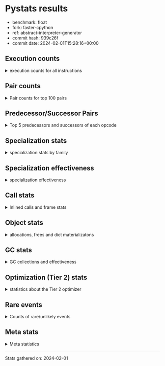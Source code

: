 
# Pystats results

- benchmark: float
- fork: faster-cpython
- ref: abstract-interpreter-generator
- commit hash: 939c26f
- commit date: 2024-02-01T15:28:16+00:00

## Execution counts

<details>
<summary> execution counts for all instructions </summary>

|Name | Count | Self | Cumulative | Miss ratio | 
|---|---:|---:|---:|---:|
| LOAD_FAST | 40,098,500 | 18.5% | 18.5% |  |
| STORE_ATTR_SLOT | 24,027,020 | 11.1% | 29.6% |  |
| BINARY_OP | 16,006,040 | 7.4% | 37.0% |  |
| LOAD_FAST_LOAD_FAST | 16,001,200 | 7.4% | 44.4% |  |
| LOAD_GLOBAL_MODULE | 16,000,900 | 7.4% | 51.8% |  |
| LOAD_CONST | 16,000,400 | 7.4% | 59.2% |  |
| CALL_BUILTIN_O | 16,000,340 | 7.4% | 66.6% |  |
| STORE_FAST | 8,015,980 | 3.7% | 70.3% |  |
| ENTER_EXECUTOR | 8,012,140 | 3.7% | 74.1% |  |
| CALL | 8,002,820 | 3.7% | 77.8% |  |
| COPY | 8,001,200 | 3.7% | 81.5% |  |
| BINARY_OP_MULTIPLY_FLOAT | 8,001,120 | 3.7% | 85.2% |  |
| RESUME_CHECK | 8,000,920 | 3.7% | 88.9% | 0.1% |
| RETURN_CONST | 8,000,400 | 3.7% | 92.5% |  |
| INTERPRETER_EXIT | 8,000,080 | 3.7% | 96.2% |  |
| STORE_SUBSCR_LIST_INT | 7,999,980 | 3.7% | 99.9% |  |
| LOAD_ATTR_SLOT | 55,520 | 0.0% | 100.0% |  |
| POP_JUMP_IF_FALSE | 13,800 | 0.0% | 100.0% |  |
| COMPARE_OP_FLOAT | 13,660 | 0.0% | 100.0% |  |
| RETURN_VALUE | 12,940 | 0.0% | 100.0% |  |
| JUMP_FORWARD | 6,920 | 0.0% | 100.0% |  |
| SWAP | 1,200 | 0.0% | 100.0% |  |
| JUMP_BACKWARD | 1,020 | 0.0% | 100.0% |  |
| FOR_ITER_LIST | 920 | 0.0% | 100.0% |  |
| LOAD_ATTR | 840 | 0.0% | 100.0% |  |
| CALL_PY_EXACT_ARGS | 820 | 0.0% | 100.0% |  |
| BINARY_OP_ADD_FLOAT | 760 | 0.0% | 100.0% |  |
| LOAD_ATTR_METHOD_NO_DICT | 760 | 0.0% | 100.0% |  |
| POP_TOP | 560 | 0.0% | 100.0% |  |
| FOR_ITER_RANGE | 460 | 0.0% | 100.0% |  |
| PUSH_NULL | 400 | 0.0% | 100.0% |  |
| STORE_ATTR | 400 | 0.0% | 100.0% |  |
| LOAD_GLOBAL | 320 | 0.0% | 100.0% |  |
| GET_ITER | 240 | 0.0% | 100.0% |  |
| COMPARE_OP | 160 | 0.0% | 100.0% |  |
| LOAD_DEREF | 160 | 0.0% | 100.0% |  |
| RESUME | 120 | 0.0% | 100.0% | 9,483.3% |
| FOR_ITER | 120 | 0.0% | 100.0% |  |
| LOAD_ATTR_MODULE | 120 | 0.0% | 100.0% |  |
| BINARY_SLICE | 80 | 0.0% | 100.0% |  |
| NOP | 80 | 0.0% | 100.0% |  |
| BUILD_LIST | 80 | 0.0% | 100.0% |  |
| CALL_FUNCTION_EX | 80 | 0.0% | 100.0% |  |
| COPY_FREE_VARS | 80 | 0.0% | 100.0% |  |
| BINARY_OP_SUBTRACT_FLOAT | 60 | 0.0% | 100.0% |  |
| BINARY_SUBSCR_LIST_INT | 60 | 0.0% | 100.0% |  |
| CALL_BUILTIN_CLASS | 60 | 0.0% | 100.0% |  |
| COMPARE_OP_INT | 60 | 0.0% | 100.0% |  |
| LOAD_GLOBAL_BUILTIN | 60 | 0.0% | 100.0% |  |
| BINARY_SUBSCR | 40 | 0.0% | 100.0% |  |
| STORE_SUBSCR | 40 | 0.0% | 100.0% |  |


</details>

## Pair counts

<details>
<summary> Pair counts for top 100 pairs </summary>

|Pair | Count | Self | Cumulative | 
|---|---:|---:|---:|
| LOAD_FAST STORE_ATTR_SLOT | 24,025,740 | 11.1% | 11.1% |
| LOAD_GLOBAL_MODULE LOAD_FAST | 16,000,400 | 7.4% | 18.5% |
| BINARY_OP LOAD_FAST | 16,000,000 | 7.4% | 25.9% |
| LOAD_CONST BINARY_OP | 16,000,000 | 7.4% | 33.3% |
| LOAD_FAST CALL_BUILTIN_O | 15,999,920 | 7.4% | 40.7% |
| LOAD_FAST_LOAD_FAST BINARY_OP_MULTIPLY_FLOAT | 8,001,040 | 3.7% | 44.4% |
| STORE_FAST LOAD_GLOBAL_MODULE | 8,000,680 | 3.7% | 48.1% |
| STORE_ATTR_SLOT RETURN_CONST | 8,000,360 | 3.7% | 51.8% |
| CACHE RESUME_CHECK | 8,000,040 | 3.7% | 55.5% |
| CALL LOAD_FAST_LOAD_FAST | 8,000,000 | 3.7% | 59.2% |
| COPY LOAD_FAST | 8,000,000 | 3.7% | 62.9% |
| RETURN_CONST INTERPRETER_EXIT | 8,000,000 | 3.7% | 66.6% |
| RESUME_CHECK LOAD_GLOBAL_MODULE | 8,000,000 | 3.7% | 70.3% |
| BINARY_OP_MULTIPLY_FLOAT LOAD_CONST | 7,999,980 | 3.7% | 74.0% |
| CALL_BUILTIN_O COPY | 7,999,980 | 3.7% | 77.7% |
| CALL_BUILTIN_O LOAD_CONST | 7,999,980 | 3.7% | 81.4% |
| STORE_ATTR_SLOT LOAD_FAST_LOAD_FAST | 7,999,980 | 3.7% | 85.1% |
| STORE_ATTR_SLOT STORE_FAST | 7,999,980 | 3.7% | 88.8% |
| LOAD_FAST_LOAD_FAST STORE_SUBSCR_LIST_INT | 7,999,960 | 3.7% | 92.5% |
| STORE_SUBSCR_LIST_INT ENTER_EXECUTOR | 7,999,660 | 3.7% | 96.2% |
| ENTER_EXECUTOR CALL | 7,999,600 | 3.7% | 99.9% |
| LOAD_FAST LOAD_ATTR_SLOT | 54,100 | 0.0% | 99.9% |
| LOAD_ATTR_SLOT LOAD_FAST | 33,840 | 0.0% | 99.9% |
| STORE_ATTR_SLOT LOAD_FAST | 26,700 | 0.0% | 99.9% |
| POP_JUMP_IF_FALSE LOAD_FAST | 13,800 | 0.0% | 99.9% |
| COMPARE_OP_FLOAT POP_JUMP_IF_FALSE | 13,660 | 0.0% | 99.9% |
| LOAD_ATTR_SLOT COMPARE_OP_FLOAT | 13,600 | 0.0% | 100.0% |
| LOAD_FAST RETURN_VALUE | 12,860 | 0.0% | 100.0% |
| RETURN_VALUE STORE_FAST | 12,700 | 0.0% | 100.0% |
| STORE_FAST ENTER_EXECUTOR | 12,360 | 0.0% | 100.0% |
| ENTER_EXECUTOR LOAD_FAST | 12,300 | 0.0% | 100.0% |
| JUMP_FORWARD LOAD_FAST | 6,920 | 0.0% | 100.0% |
| LOAD_ATTR_SLOT JUMP_FORWARD | 6,880 | 0.0% | 100.0% |
| BINARY_OP BINARY_OP | 4,520 | 0.0% | 100.0% |
| STORE_FAST LOAD_FAST | 2,320 | 0.0% | 100.0% |
| CALL CALL | 2,220 | 0.0% | 100.0% |
| LOAD_FAST BINARY_OP | 1,320 | 0.0% | 100.0% |
| BINARY_OP SWAP | 1,200 | 0.0% | 100.0% |
| LOAD_FAST COPY | 1,200 | 0.0% | 100.0% |
| LOAD_ATTR_SLOT STORE_FAST | 1,140 | 0.0% | 100.0% |
| COPY LOAD_ATTR_SLOT | 1,080 | 0.0% | 100.0% |
| SWAP STORE_ATTR_SLOT | 1,080 | 0.0% | 100.0% |
| CALL_PY_EXACT_ARGS RESUME_CHECK | 820 | 0.0% | 100.0% |
| RESUME_CHECK LOAD_FAST | 820 | 0.0% | 100.0% |
| FOR_ITER_LIST STORE_FAST | 760 | 0.0% | 100.0% |
| LOAD_FAST LOAD_ATTR_METHOD_NO_DICT | 720 | 0.0% | 100.0% |
| BINARY_OP_MULTIPLY_FLOAT BINARY_OP_ADD_FLOAT | 720 | 0.0% | 100.0% |
| LOAD_FAST LOAD_ATTR | 640 | 0.0% | 100.0% |
| JUMP_BACKWARD FOR_ITER_LIST | 600 | 0.0% | 100.0% |
| LOAD_FAST CALL | 600 | 0.0% | 100.0% |
| LOAD_FAST CALL_PY_EXACT_ARGS | 400 | 0.0% | 100.0% |
| RETURN_CONST POP_TOP | 400 | 0.0% | 100.0% |
| BINARY_OP_ADD_FLOAT LOAD_FAST_LOAD_FAST | 380 | 0.0% | 100.0% |
| BINARY_OP_MULTIPLY_FLOAT LOAD_FAST_LOAD_FAST | 380 | 0.0% | 100.0% |
| CALL_BUILTIN_O STORE_FAST | 380 | 0.0% | 100.0% |
| FOR_ITER_RANGE STORE_FAST | 380 | 0.0% | 100.0% |
| LOAD_ATTR_METHOD_NO_DICT LOAD_FAST | 380 | 0.0% | 100.0% |
| LOAD_GLOBAL_MODULE LOAD_FAST_LOAD_FAST | 380 | 0.0% | 100.0% |
| BINARY_OP_ADD_FLOAT CALL_BUILTIN_O | 360 | 0.0% | 100.0% |
| LOAD_ATTR_METHOD_NO_DICT CALL_PY_EXACT_ARGS | 360 | 0.0% | 100.0% |
| POP_TOP JUMP_BACKWARD | 340 | 0.0% | 100.0% |
| LOAD_ATTR LOAD_ATTR_SLOT | 340 | 0.0% | 100.0% |
| STORE_FAST JUMP_BACKWARD | 340 | 0.0% | 100.0% |
| PUSH_NULL CALL | 320 | 0.0% | 100.0% |
| STORE_SUBSCR_LIST_INT JUMP_BACKWARD | 320 | 0.0% | 100.0% |
| JUMP_BACKWARD FOR_ITER_RANGE | 300 | 0.0% | 100.0% |
| LOAD_FAST STORE_ATTR | 280 | 0.0% | 100.0% |
| LOAD_FAST PUSH_NULL | 240 | 0.0% | 100.0% |
| LOAD_FAST LOAD_CONST | 240 | 0.0% | 100.0% |
| LOAD_ATTR LOAD_FAST | 200 | 0.0% | 100.0% |
| STORE_ATTR STORE_ATTR_SLOT | 200 | 0.0% | 100.0% |
| CALL POP_TOP | 160 | 0.0% | 100.0% |
| ENTER_EXECUTOR FOR_ITER_LIST | 160 | 0.0% | 100.0% |
| LOAD_FAST_LOAD_FAST BINARY_OP | 160 | 0.0% | 100.0% |
| STORE_FAST LOAD_GLOBAL | 160 | 0.0% | 100.0% |
| LOAD_GLOBAL LOAD_GLOBAL_MODULE | 140 | 0.0% | 100.0% |
| GET_ITER FOR_ITER_LIST | 120 | 0.0% | 100.0% |
| COPY LOAD_ATTR | 120 | 0.0% | 100.0% |
| STORE_ATTR LOAD_FAST | 120 | 0.0% | 100.0% |
| SWAP STORE_ATTR | 120 | 0.0% | 100.0% |
| BINARY_OP STORE_FAST | 100 | 0.0% | 100.0% |
| CALL STORE_FAST | 100 | 0.0% | 100.0% |
| LOAD_GLOBAL LOAD_FAST | 100 | 0.0% | 100.0% |
| BINARY_SLICE GET_ITER | 80 | 0.0% | 100.0% |
| NOP LOAD_DEREF | 80 | 0.0% | 100.0% |
| POP_TOP NOP | 80 | 0.0% | 100.0% |
| POP_TOP LOAD_FAST | 80 | 0.0% | 100.0% |
| PUSH_NULL LOAD_FAST | 80 | 0.0% | 100.0% |
| RETURN_VALUE INTERPRETER_EXIT | 80 | 0.0% | 100.0% |
| RETURN_VALUE RETURN_VALUE | 80 | 0.0% | 100.0% |
| BINARY_OP BINARY_OP_MULTIPLY_FLOAT | 80 | 0.0% | 100.0% |
| BUILD_LIST LOAD_FAST | 80 | 0.0% | 100.0% |
| CALL LOAD_FAST | 80 | 0.0% | 100.0% |
| CALL_FUNCTION_EX COPY_FREE_VARS | 80 | 0.0% | 100.0% |
| COMPARE_OP POP_JUMP_IF_FALSE | 80 | 0.0% | 100.0% |
| ENTER_EXECUTOR FOR_ITER_RANGE | 80 | 0.0% | 100.0% |
| LOAD_ATTR STORE_FAST | 80 | 0.0% | 100.0% |
| LOAD_CONST BINARY_SLICE | 80 | 0.0% | 100.0% |
| LOAD_CONST BUILD_LIST | 80 | 0.0% | 100.0% |
| LOAD_CONST LOAD_CONST | 80 | 0.0% | 100.0% |


</details>

## Predecessor/Successor Pairs

<details>
<summary> Top 5 predecessors and successors of each opcode </summary>

### BINARY_SLICE

<details>
<summary> Successors and predecessors for BINARY_SLICE </summary>

|Predecessors | Count | Percentage | 
|---|---:|---:|
| LOAD_CONST | 80 | 100.0% |

|Successors | Count | Percentage | 
|---|---:|---:|
| GET_ITER | 80 | 100.0% |


</details>

### CACHE

<details>
<summary> Successors and predecessors for CACHE </summary>

|Successors | Count | Percentage | 
|---|---:|---:|
| RESUME_CHECK | 8,000,040 | 100.0% |
| RESUME | 40 | 0.0% |


</details>

### BINARY_SUBSCR

<details>
<summary> Successors and predecessors for BINARY_SUBSCR </summary>

|Predecessors | Count | Percentage | 
|---|---:|---:|
| LOAD_CONST | 40 | 100.0% |

|Successors | Count | Percentage | 
|---|---:|---:|
| STORE_FAST | 20 | 50.0% |
| BINARY_SUBSCR_LIST_INT | 20 | 50.0% |


</details>

### GET_ITER

<details>
<summary> Successors and predecessors for GET_ITER </summary>

|Predecessors | Count | Percentage | 
|---|---:|---:|
| BINARY_SLICE | 80 | 33.3% |
| LOAD_FAST | 80 | 33.3% |
| CALL_BUILTIN_CLASS | 60 | 25.0% |
| CALL | 20 | 8.3% |

|Successors | Count | Percentage | 
|---|---:|---:|
| FOR_ITER_LIST | 120 | 50.0% |
| FOR_ITER | 60 | 25.0% |
| FOR_ITER_RANGE | 60 | 25.0% |


</details>

### INTERPRETER_EXIT

<details>
<summary> Successors and predecessors for INTERPRETER_EXIT </summary>

|Predecessors | Count | Percentage | 
|---|---:|---:|
| RETURN_CONST | 8,000,000 | 100.0% |
| RETURN_VALUE | 80 | 0.0% |


</details>

### NOP

<details>
<summary> Successors and predecessors for NOP </summary>

|Predecessors | Count | Percentage | 
|---|---:|---:|
| POP_TOP | 80 | 100.0% |

|Successors | Count | Percentage | 
|---|---:|---:|
| LOAD_DEREF | 80 | 100.0% |


</details>

### POP_TOP

<details>
<summary> Successors and predecessors for POP_TOP </summary>

|Predecessors | Count | Percentage | 
|---|---:|---:|
| RETURN_CONST | 400 | 71.4% |
| CALL | 160 | 28.6% |

|Successors | Count | Percentage | 
|---|---:|---:|
| JUMP_BACKWARD | 340 | 60.7% |
| NOP | 80 | 14.3% |
| LOAD_FAST | 80 | 14.3% |
| ENTER_EXECUTOR | 60 | 10.7% |


</details>

### PUSH_NULL

<details>
<summary> Successors and predecessors for PUSH_NULL </summary>

|Predecessors | Count | Percentage | 
|---|---:|---:|
| LOAD_FAST | 240 | 60.0% |
| LOAD_DEREF | 80 | 20.0% |
| LOAD_ATTR_MODULE | 60 | 15.0% |
| LOAD_ATTR | 20 | 5.0% |

|Successors | Count | Percentage | 
|---|---:|---:|
| CALL | 320 | 80.0% |
| LOAD_FAST | 80 | 20.0% |


</details>

### RETURN_VALUE

<details>
<summary> Successors and predecessors for RETURN_VALUE </summary>

|Predecessors | Count | Percentage | 
|---|---:|---:|
| LOAD_FAST | 12,860 | 99.4% |
| RETURN_VALUE | 80 | 0.6% |

|Successors | Count | Percentage | 
|---|---:|---:|
| STORE_FAST | 12,700 | 98.1% |
| INTERPRETER_EXIT | 80 | 0.6% |
| RETURN_VALUE | 80 | 0.6% |
| LOAD_GLOBAL | 40 | 0.3% |
| LOAD_GLOBAL_MODULE | 40 | 0.3% |


</details>

### STORE_SUBSCR

<details>
<summary> Successors and predecessors for STORE_SUBSCR </summary>

|Predecessors | Count | Percentage | 
|---|---:|---:|
| LOAD_FAST_LOAD_FAST | 40 | 100.0% |

|Successors | Count | Percentage | 
|---|---:|---:|
| JUMP_BACKWARD | 20 | 50.0% |
| STORE_SUBSCR_LIST_INT | 20 | 50.0% |


</details>

### BINARY_OP

<details>
<summary> Successors and predecessors for BINARY_OP </summary>

|Predecessors | Count | Percentage | 
|---|---:|---:|
| LOAD_CONST | 16,000,000 | 100.0% |
| BINARY_OP | 4,520 | 0.0% |
| LOAD_FAST | 1,320 | 0.0% |
| LOAD_FAST_LOAD_FAST | 160 | 0.0% |
| BINARY_OP_MULTIPLY_FLOAT | 40 | 0.0% |

|Successors | Count | Percentage | 
|---|---:|---:|
| LOAD_FAST | 16,000,000 | 100.0% |
| BINARY_OP | 4,520 | 0.0% |
| SWAP | 1,200 | 0.0% |
| STORE_FAST | 100 | 0.0% |
| BINARY_OP_MULTIPLY_FLOAT | 80 | 0.0% |


</details>

### BUILD_LIST

<details>
<summary> Successors and predecessors for BUILD_LIST </summary>

|Predecessors | Count | Percentage | 
|---|---:|---:|
| LOAD_CONST | 80 | 100.0% |

|Successors | Count | Percentage | 
|---|---:|---:|
| LOAD_FAST | 80 | 100.0% |


</details>

### CALL

<details>
<summary> Successors and predecessors for CALL </summary>

|Predecessors | Count | Percentage | 
|---|---:|---:|
| ENTER_EXECUTOR | 7,999,600 | 100.0% |
| CALL | 2,220 | 0.0% |
| LOAD_FAST | 600 | 0.0% |
| PUSH_NULL | 320 | 0.0% |
| BINARY_OP | 20 | 0.0% |

|Successors | Count | Percentage | 
|---|---:|---:|
| LOAD_FAST_LOAD_FAST | 8,000,000 | 100.0% |
| CALL | 2,220 | 0.0% |
| POP_TOP | 160 | 0.0% |
| STORE_FAST | 100 | 0.0% |
| LOAD_FAST | 80 | 0.0% |


</details>

### CALL_FUNCTION_EX

<details>
<summary> Successors and predecessors for CALL_FUNCTION_EX </summary>

|Predecessors | Count | Percentage | 
|---|---:|---:|
| LOAD_FAST | 80 | 100.0% |

|Successors | Count | Percentage | 
|---|---:|---:|
| COPY_FREE_VARS | 80 | 100.0% |


</details>

### COMPARE_OP

<details>
<summary> Successors and predecessors for COMPARE_OP </summary>

|Predecessors | Count | Percentage | 
|---|---:|---:|
| LOAD_ATTR | 60 | 37.5% |
| LOAD_ATTR_SLOT | 60 | 37.5% |
| LOAD_CONST | 40 | 25.0% |

|Successors | Count | Percentage | 
|---|---:|---:|
| POP_JUMP_IF_FALSE | 80 | 50.0% |
| COMPARE_OP_FLOAT | 60 | 37.5% |
| COMPARE_OP_INT | 20 | 12.5% |


</details>

### COPY

<details>
<summary> Successors and predecessors for COPY </summary>

|Predecessors | Count | Percentage | 
|---|---:|---:|
| CALL_BUILTIN_O | 7,999,980 | 100.0% |
| LOAD_FAST | 1,200 | 0.0% |
| CALL | 20 | 0.0% |

|Successors | Count | Percentage | 
|---|---:|---:|
| LOAD_FAST | 8,000,000 | 100.0% |
| LOAD_ATTR_SLOT | 1,080 | 0.0% |
| LOAD_ATTR | 120 | 0.0% |


</details>

### COPY_FREE_VARS

<details>
<summary> Successors and predecessors for COPY_FREE_VARS </summary>

|Predecessors | Count | Percentage | 
|---|---:|---:|
| CALL_FUNCTION_EX | 80 | 100.0% |

|Successors | Count | Percentage | 
|---|---:|---:|
| RESUME_CHECK | 60 | 75.0% |
| RESUME | 20 | 25.0% |


</details>

### ENTER_EXECUTOR

<details>
<summary> Successors and predecessors for ENTER_EXECUTOR </summary>

|Predecessors | Count | Percentage | 
|---|---:|---:|
| STORE_SUBSCR_LIST_INT | 7,999,660 | 99.8% |
| STORE_FAST | 12,360 | 0.2% |
| POP_TOP | 60 | 0.0% |
| JUMP_BACKWARD | 60 | 0.0% |

|Successors | Count | Percentage | 
|---|---:|---:|
| CALL | 7,999,600 | 99.8% |
| LOAD_FAST | 12,300 | 0.2% |
| FOR_ITER_LIST | 160 | 0.0% |
| FOR_ITER_RANGE | 80 | 0.0% |


</details>

### FOR_ITER

<details>
<summary> Successors and predecessors for FOR_ITER </summary>

|Predecessors | Count | Percentage | 
|---|---:|---:|
| GET_ITER | 60 | 50.0% |
| JUMP_BACKWARD | 60 | 50.0% |

|Successors | Count | Percentage | 
|---|---:|---:|
| STORE_FAST | 60 | 50.0% |
| FOR_ITER_LIST | 40 | 33.3% |
| FOR_ITER_RANGE | 20 | 16.7% |


</details>

### JUMP_BACKWARD

<details>
<summary> Successors and predecessors for JUMP_BACKWARD </summary>

|Predecessors | Count | Percentage | 
|---|---:|---:|
| POP_TOP | 340 | 33.3% |
| STORE_FAST | 340 | 33.3% |
| STORE_SUBSCR_LIST_INT | 320 | 31.4% |
| STORE_SUBSCR | 20 | 2.0% |

|Successors | Count | Percentage | 
|---|---:|---:|
| FOR_ITER_LIST | 600 | 58.8% |
| FOR_ITER_RANGE | 300 | 29.4% |
| ENTER_EXECUTOR | 60 | 5.9% |
| FOR_ITER | 60 | 5.9% |


</details>

### JUMP_FORWARD

<details>
<summary> Successors and predecessors for JUMP_FORWARD </summary>

|Predecessors | Count | Percentage | 
|---|---:|---:|
| LOAD_ATTR_SLOT | 6,880 | 99.4% |
| LOAD_ATTR | 40 | 0.6% |

|Successors | Count | Percentage | 
|---|---:|---:|
| LOAD_FAST | 6,920 | 100.0% |


</details>

### LOAD_ATTR

<details>
<summary> Successors and predecessors for LOAD_ATTR </summary>

|Predecessors | Count | Percentage | 
|---|---:|---:|
| LOAD_FAST | 640 | 76.2% |
| COPY | 120 | 14.3% |
| LOAD_GLOBAL | 40 | 4.8% |
| LOAD_GLOBAL_MODULE | 40 | 4.8% |

|Successors | Count | Percentage | 
|---|---:|---:|
| LOAD_ATTR_SLOT | 340 | 40.5% |
| LOAD_FAST | 200 | 23.8% |
| STORE_FAST | 80 | 9.5% |
| COMPARE_OP | 60 | 7.1% |
| JUMP_FORWARD | 40 | 4.8% |


</details>

### LOAD_CONST

<details>
<summary> Successors and predecessors for LOAD_CONST </summary>

|Predecessors | Count | Percentage | 
|---|---:|---:|
| BINARY_OP_MULTIPLY_FLOAT | 7,999,980 | 50.0% |
| CALL_BUILTIN_O | 7,999,980 | 50.0% |
| LOAD_FAST | 240 | 0.0% |
| LOAD_CONST | 80 | 0.0% |
| RESUME_CHECK | 60 | 0.0% |

|Successors | Count | Percentage | 
|---|---:|---:|
| BINARY_OP | 16,000,000 | 100.0% |
| BINARY_SLICE | 80 | 0.0% |
| BUILD_LIST | 80 | 0.0% |
| LOAD_CONST | 80 | 0.0% |
| BINARY_SUBSCR | 40 | 0.0% |


</details>

### LOAD_DEREF

<details>
<summary> Successors and predecessors for LOAD_DEREF </summary>

|Predecessors | Count | Percentage | 
|---|---:|---:|
| NOP | 80 | 50.0% |
| STORE_FAST | 80 | 50.0% |

|Successors | Count | Percentage | 
|---|---:|---:|
| PUSH_NULL | 80 | 50.0% |
| STORE_FAST | 80 | 50.0% |


</details>

### LOAD_FAST

<details>
<summary> Successors and predecessors for LOAD_FAST </summary>

|Predecessors | Count | Percentage | 
|---|---:|---:|
| LOAD_GLOBAL_MODULE | 16,000,400 | 39.9% |
| BINARY_OP | 16,000,000 | 39.9% |
| COPY | 8,000,000 | 20.0% |
| LOAD_ATTR_SLOT | 33,840 | 0.1% |
| STORE_ATTR_SLOT | 26,700 | 0.1% |

|Successors | Count | Percentage | 
|---|---:|---:|
| STORE_ATTR_SLOT | 24,025,740 | 59.9% |
| CALL_BUILTIN_O | 15,999,920 | 39.9% |
| LOAD_ATTR_SLOT | 54,100 | 0.1% |
| RETURN_VALUE | 12,860 | 0.0% |
| BINARY_OP | 1,320 | 0.0% |


</details>

### LOAD_FAST_LOAD_FAST

<details>
<summary> Successors and predecessors for LOAD_FAST_LOAD_FAST </summary>

|Predecessors | Count | Percentage | 
|---|---:|---:|
| CALL | 8,000,000 | 50.0% |
| STORE_ATTR_SLOT | 7,999,980 | 50.0% |
| BINARY_OP_ADD_FLOAT | 380 | 0.0% |
| BINARY_OP_MULTIPLY_FLOAT | 380 | 0.0% |
| LOAD_GLOBAL_MODULE | 380 | 0.0% |

|Successors | Count | Percentage | 
|---|---:|---:|
| BINARY_OP_MULTIPLY_FLOAT | 8,001,040 | 50.0% |
| STORE_SUBSCR_LIST_INT | 7,999,960 | 50.0% |
| BINARY_OP | 160 | 0.0% |
| STORE_SUBSCR | 40 | 0.0% |


</details>

### LOAD_GLOBAL

<details>
<summary> Successors and predecessors for LOAD_GLOBAL </summary>

|Predecessors | Count | Percentage | 
|---|---:|---:|
| STORE_FAST | 160 | 50.0% |
| RETURN_VALUE | 40 | 12.5% |
| RESUME | 40 | 12.5% |
| FOR_ITER_LIST | 40 | 12.5% |
| RESUME_CHECK | 40 | 12.5% |

|Successors | Count | Percentage | 
|---|---:|---:|
| LOAD_GLOBAL_MODULE | 140 | 43.8% |
| LOAD_FAST | 100 | 31.2% |
| LOAD_ATTR | 40 | 12.5% |
| LOAD_FAST_LOAD_FAST | 20 | 6.2% |
| LOAD_GLOBAL_BUILTIN | 20 | 6.2% |


</details>

### POP_JUMP_IF_FALSE

<details>
<summary> Successors and predecessors for POP_JUMP_IF_FALSE </summary>

|Predecessors | Count | Percentage | 
|---|---:|---:|
| COMPARE_OP_FLOAT | 13,660 | 99.0% |
| COMPARE_OP | 80 | 0.6% |
| COMPARE_OP_INT | 60 | 0.4% |

|Successors | Count | Percentage | 
|---|---:|---:|
| LOAD_FAST | 13,800 | 100.0% |


</details>

### RETURN_CONST

<details>
<summary> Successors and predecessors for RETURN_CONST </summary>

|Predecessors | Count | Percentage | 
|---|---:|---:|
| STORE_ATTR_SLOT | 8,000,360 | 100.0% |
| STORE_ATTR | 40 | 0.0% |

|Successors | Count | Percentage | 
|---|---:|---:|
| INTERPRETER_EXIT | 8,000,000 | 100.0% |
| POP_TOP | 400 | 0.0% |


</details>

### STORE_ATTR

<details>
<summary> Successors and predecessors for STORE_ATTR </summary>

|Predecessors | Count | Percentage | 
|---|---:|---:|
| LOAD_FAST | 280 | 70.0% |
| SWAP | 120 | 30.0% |

|Successors | Count | Percentage | 
|---|---:|---:|
| STORE_ATTR_SLOT | 200 | 50.0% |
| LOAD_FAST | 120 | 30.0% |
| RETURN_CONST | 40 | 10.0% |
| LOAD_FAST_LOAD_FAST | 20 | 5.0% |
| STORE_FAST | 20 | 5.0% |


</details>

### STORE_FAST

<details>
<summary> Successors and predecessors for STORE_FAST </summary>

|Predecessors | Count | Percentage | 
|---|---:|---:|
| STORE_ATTR_SLOT | 7,999,980 | 99.8% |
| RETURN_VALUE | 12,700 | 0.2% |
| LOAD_ATTR_SLOT | 1,140 | 0.0% |
| FOR_ITER_LIST | 760 | 0.0% |
| CALL_BUILTIN_O | 380 | 0.0% |

|Successors | Count | Percentage | 
|---|---:|---:|
| LOAD_GLOBAL_MODULE | 8,000,680 | 99.8% |
| ENTER_EXECUTOR | 12,360 | 0.2% |
| LOAD_FAST | 2,320 | 0.0% |
| JUMP_BACKWARD | 340 | 0.0% |
| LOAD_GLOBAL | 160 | 0.0% |


</details>

### SWAP

<details>
<summary> Successors and predecessors for SWAP </summary>

|Predecessors | Count | Percentage | 
|---|---:|---:|
| BINARY_OP | 1,200 | 100.0% |

|Successors | Count | Percentage | 
|---|---:|---:|
| STORE_ATTR_SLOT | 1,080 | 90.0% |
| STORE_ATTR | 120 | 10.0% |


</details>

### RESUME

<details>
<summary> Successors and predecessors for RESUME </summary>

|Predecessors | Count | Percentage | 
|---|---:|---:|
| CALL | 60 | 50.0% |
| CACHE | 40 | 33.3% |
| COPY_FREE_VARS | 20 | 16.7% |

|Successors | Count | Percentage | 
|---|---:|---:|
| LOAD_FAST | 60 | 50.0% |
| LOAD_GLOBAL | 40 | 33.3% |
| LOAD_CONST | 20 | 16.7% |


</details>

### BINARY_OP_ADD_FLOAT

<details>
<summary> Successors and predecessors for BINARY_OP_ADD_FLOAT </summary>

|Predecessors | Count | Percentage | 
|---|---:|---:|
| BINARY_OP_MULTIPLY_FLOAT | 720 | 94.7% |
| BINARY_OP | 40 | 5.3% |

|Successors | Count | Percentage | 
|---|---:|---:|
| LOAD_FAST_LOAD_FAST | 380 | 50.0% |
| CALL_BUILTIN_O | 360 | 47.4% |
| CALL | 20 | 2.6% |


</details>

### BINARY_OP_MULTIPLY_FLOAT

<details>
<summary> Successors and predecessors for BINARY_OP_MULTIPLY_FLOAT </summary>

|Predecessors | Count | Percentage | 
|---|---:|---:|
| LOAD_FAST_LOAD_FAST | 8,001,040 | 100.0% |
| BINARY_OP | 80 | 0.0% |

|Successors | Count | Percentage | 
|---|---:|---:|
| LOAD_CONST | 7,999,980 | 100.0% |
| BINARY_OP_ADD_FLOAT | 720 | 0.0% |
| LOAD_FAST_LOAD_FAST | 380 | 0.0% |
| BINARY_OP | 40 | 0.0% |


</details>

### BINARY_OP_SUBTRACT_FLOAT

<details>
<summary> Successors and predecessors for BINARY_OP_SUBTRACT_FLOAT </summary>

|Predecessors | Count | Percentage | 
|---|---:|---:|
| LOAD_FAST | 40 | 66.7% |
| BINARY_OP | 20 | 33.3% |

|Successors | Count | Percentage | 
|---|---:|---:|
| STORE_FAST | 60 | 100.0% |


</details>

### BINARY_SUBSCR_LIST_INT

<details>
<summary> Successors and predecessors for BINARY_SUBSCR_LIST_INT </summary>

|Predecessors | Count | Percentage | 
|---|---:|---:|
| LOAD_CONST | 40 | 66.7% |
| BINARY_SUBSCR | 20 | 33.3% |

|Successors | Count | Percentage | 
|---|---:|---:|
| STORE_FAST | 60 | 100.0% |


</details>

### CALL_BUILTIN_CLASS

<details>
<summary> Successors and predecessors for CALL_BUILTIN_CLASS </summary>

|Predecessors | Count | Percentage | 
|---|---:|---:|
| LOAD_FAST | 40 | 66.7% |
| CALL | 20 | 33.3% |

|Successors | Count | Percentage | 
|---|---:|---:|
| GET_ITER | 60 | 100.0% |


</details>

### CALL_BUILTIN_O

<details>
<summary> Successors and predecessors for CALL_BUILTIN_O </summary>

|Predecessors | Count | Percentage | 
|---|---:|---:|
| LOAD_FAST | 15,999,920 | 100.0% |
| BINARY_OP_ADD_FLOAT | 360 | 0.0% |
| CALL | 60 | 0.0% |

|Successors | Count | Percentage | 
|---|---:|---:|
| COPY | 7,999,980 | 50.0% |
| LOAD_CONST | 7,999,980 | 50.0% |
| STORE_FAST | 380 | 0.0% |


</details>

### CALL_PY_EXACT_ARGS

<details>
<summary> Successors and predecessors for CALL_PY_EXACT_ARGS </summary>

|Predecessors | Count | Percentage | 
|---|---:|---:|
| LOAD_FAST | 400 | 48.8% |
| LOAD_ATTR_METHOD_NO_DICT | 360 | 43.9% |
| CALL | 60 | 7.3% |

|Successors | Count | Percentage | 
|---|---:|---:|
| RESUME_CHECK | 820 | 100.0% |


</details>

### COMPARE_OP_FLOAT

<details>
<summary> Successors and predecessors for COMPARE_OP_FLOAT </summary>

|Predecessors | Count | Percentage | 
|---|---:|---:|
| LOAD_ATTR_SLOT | 13,600 | 99.6% |
| COMPARE_OP | 60 | 0.4% |

|Successors | Count | Percentage | 
|---|---:|---:|
| POP_JUMP_IF_FALSE | 13,660 | 100.0% |


</details>

### COMPARE_OP_INT

<details>
<summary> Successors and predecessors for COMPARE_OP_INT </summary>

|Predecessors | Count | Percentage | 
|---|---:|---:|
| LOAD_CONST | 40 | 66.7% |
| COMPARE_OP | 20 | 33.3% |

|Successors | Count | Percentage | 
|---|---:|---:|
| POP_JUMP_IF_FALSE | 60 | 100.0% |


</details>

### FOR_ITER_LIST

<details>
<summary> Successors and predecessors for FOR_ITER_LIST </summary>

|Predecessors | Count | Percentage | 
|---|---:|---:|
| JUMP_BACKWARD | 600 | 65.2% |
| ENTER_EXECUTOR | 160 | 17.4% |
| GET_ITER | 120 | 13.0% |
| FOR_ITER | 40 | 4.3% |

|Successors | Count | Percentage | 
|---|---:|---:|
| STORE_FAST | 760 | 82.6% |
| LOAD_FAST | 80 | 8.7% |
| LOAD_GLOBAL | 40 | 4.3% |
| LOAD_GLOBAL_MODULE | 40 | 4.3% |


</details>

### FOR_ITER_RANGE

<details>
<summary> Successors and predecessors for FOR_ITER_RANGE </summary>

|Predecessors | Count | Percentage | 
|---|---:|---:|
| JUMP_BACKWARD | 300 | 65.2% |
| ENTER_EXECUTOR | 80 | 17.4% |
| GET_ITER | 60 | 13.0% |
| FOR_ITER | 20 | 4.3% |

|Successors | Count | Percentage | 
|---|---:|---:|
| STORE_FAST | 380 | 82.6% |
| LOAD_FAST | 80 | 17.4% |


</details>

### LOAD_ATTR_METHOD_NO_DICT

<details>
<summary> Successors and predecessors for LOAD_ATTR_METHOD_NO_DICT </summary>

|Predecessors | Count | Percentage | 
|---|---:|---:|
| LOAD_FAST | 720 | 94.7% |
| LOAD_ATTR | 40 | 5.3% |

|Successors | Count | Percentage | 
|---|---:|---:|
| LOAD_FAST | 380 | 50.0% |
| CALL_PY_EXACT_ARGS | 360 | 47.4% |
| CALL | 20 | 2.6% |


</details>

### LOAD_ATTR_MODULE

<details>
<summary> Successors and predecessors for LOAD_ATTR_MODULE </summary>

|Predecessors | Count | Percentage | 
|---|---:|---:|
| LOAD_GLOBAL_MODULE | 80 | 66.7% |
| LOAD_ATTR | 40 | 33.3% |

|Successors | Count | Percentage | 
|---|---:|---:|
| PUSH_NULL | 60 | 50.0% |
| STORE_FAST | 60 | 50.0% |


</details>

### LOAD_ATTR_SLOT

<details>
<summary> Successors and predecessors for LOAD_ATTR_SLOT </summary>

|Predecessors | Count | Percentage | 
|---|---:|---:|
| LOAD_FAST | 54,100 | 97.4% |
| COPY | 1,080 | 1.9% |
| LOAD_ATTR | 340 | 0.6% |

|Successors | Count | Percentage | 
|---|---:|---:|
| LOAD_FAST | 33,840 | 61.0% |
| COMPARE_OP_FLOAT | 13,600 | 24.5% |
| JUMP_FORWARD | 6,880 | 12.4% |
| STORE_FAST | 1,140 | 2.1% |
| COMPARE_OP | 60 | 0.1% |


</details>

### LOAD_GLOBAL_BUILTIN

<details>
<summary> Successors and predecessors for LOAD_GLOBAL_BUILTIN </summary>

|Predecessors | Count | Percentage | 
|---|---:|---:|
| STORE_FAST | 40 | 66.7% |
| LOAD_GLOBAL | 20 | 33.3% |

|Successors | Count | Percentage | 
|---|---:|---:|
| LOAD_FAST | 60 | 100.0% |


</details>

### LOAD_GLOBAL_MODULE

<details>
<summary> Successors and predecessors for LOAD_GLOBAL_MODULE </summary>

|Predecessors | Count | Percentage | 
|---|---:|---:|
| STORE_FAST | 8,000,680 | 50.0% |
| RESUME_CHECK | 8,000,000 | 50.0% |
| LOAD_GLOBAL | 140 | 0.0% |
| RETURN_VALUE | 40 | 0.0% |
| FOR_ITER_LIST | 40 | 0.0% |

|Successors | Count | Percentage | 
|---|---:|---:|
| LOAD_FAST | 16,000,400 | 100.0% |
| LOAD_FAST_LOAD_FAST | 380 | 0.0% |
| LOAD_ATTR_MODULE | 80 | 0.0% |
| LOAD_ATTR | 40 | 0.0% |


</details>

### RESUME_CHECK

<details>
<summary> Successors and predecessors for RESUME_CHECK </summary>

|Predecessors | Count | Percentage | 
|---|---:|---:|
| CACHE | 8,000,040 | 100.0% |
| CALL_PY_EXACT_ARGS | 820 | 0.0% |
| COPY_FREE_VARS | 60 | 0.0% |

|Successors | Count | Percentage | 
|---|---:|---:|
| LOAD_GLOBAL_MODULE | 8,000,000 | 100.0% |
| LOAD_FAST | 820 | 0.0% |
| LOAD_CONST | 60 | 0.0% |
| LOAD_GLOBAL | 40 | 0.0% |


</details>

### STORE_ATTR_SLOT

<details>
<summary> Successors and predecessors for STORE_ATTR_SLOT </summary>

|Predecessors | Count | Percentage | 
|---|---:|---:|
| LOAD_FAST | 24,025,740 | 100.0% |
| SWAP | 1,080 | 0.0% |
| STORE_ATTR | 200 | 0.0% |

|Successors | Count | Percentage | 
|---|---:|---:|
| RETURN_CONST | 8,000,360 | 33.3% |
| LOAD_FAST_LOAD_FAST | 7,999,980 | 33.3% |
| STORE_FAST | 7,999,980 | 33.3% |
| LOAD_FAST | 26,700 | 0.1% |


</details>

### STORE_SUBSCR_LIST_INT

<details>
<summary> Successors and predecessors for STORE_SUBSCR_LIST_INT </summary>

|Predecessors | Count | Percentage | 
|---|---:|---:|
| LOAD_FAST_LOAD_FAST | 7,999,960 | 100.0% |
| STORE_SUBSCR | 20 | 0.0% |

|Successors | Count | Percentage | 
|---|---:|---:|
| ENTER_EXECUTOR | 7,999,660 | 100.0% |
| JUMP_BACKWARD | 320 | 0.0% |


</details>


</details>

## Specialization stats

<details>
<summary> specialization stats by family </summary>

### BINARY_OP

<details>
<summary> specialization stats for BINARY_OP family </summary>

|Kind | Count | Ratio | 
|---|---:|---:|
|     deferred | 16,001,420 | 66.7% |
|          hit | 8,001,940 | 33.3% |

| | Count | Ratio | 
|---|---:|---:|
| Success | 140 | 3.0% |
| Failure | 4,480 | 97.0% |

|Failure kind | Count | Ratio | 
|---|---:|---:|
| multiply different types | 2,160 | 48.2% |
| true divide different types | 2,140 | 47.8% |
| true divide float | 180 | 4.0% |


</details>

### BINARY_SLICE

<details>
<summary> specialization stats for BINARY_SLICE family </summary>


</details>

### BINARY_SUBSCR

<details>
<summary> specialization stats for BINARY_SUBSCR family </summary>

|Kind | Count | Ratio | 
|---|---:|---:|
|     deferred | 20 | 20.0% |
|          hit | 60 | 60.0% |

| | Count | Ratio | 
|---|---:|---:|
| Success | 20 | 100.0% |
| Failure | 0 | 0.0% |


</details>

### CALL

<details>
<summary> specialization stats for CALL family </summary>

|Kind | Count | Ratio | 
|---|---:|---:|
|     deferred | 8,000,460 | 33.3% |
|          hit | 16,001,220 | 66.7% |

| | Count | Ratio | 
|---|---:|---:|
| Success | 140 | 5.9% |
| Failure | 2,220 | 94.1% |

|Failure kind | Count | Ratio | 
|---|---:|---:|
| no dict | 2,140 | 96.4% |
| cfunc noargs | 60 | 2.7% |
| other | 20 | 0.9% |


</details>

### COMPARE_OP

<details>
<summary> specialization stats for COMPARE_OP family </summary>

|Kind | Count | Ratio | 
|---|---:|---:|
|     deferred | 80 | 0.6% |
|          hit | 13,720 | 98.8% |

| | Count | Ratio | 
|---|---:|---:|
| Success | 80 | 100.0% |
| Failure | 0 | 0.0% |


</details>

### FOR_ITER

<details>
<summary> specialization stats for FOR_ITER family </summary>

|Kind | Count | Ratio | 
|---|---:|---:|
|     deferred | 60 | 4.0% |
|          hit | 1,380 | 92.0% |

| | Count | Ratio | 
|---|---:|---:|
| Success | 60 | 100.0% |
| Failure | 0 | 0.0% |


</details>

### LOAD_ATTR

<details>
<summary> specialization stats for LOAD_ATTR family </summary>

|Kind | Count | Ratio | 
|---|---:|---:|
|     deferred | 420 | 0.7% |
|          hit | 56,400 | 98.5% |

| | Count | Ratio | 
|---|---:|---:|
| Success | 420 | 100.0% |
| Failure | 0 | 0.0% |


</details>

### LOAD_GLOBAL

<details>
<summary> specialization stats for LOAD_GLOBAL family </summary>

|Kind | Count | Ratio | 
|---|---:|---:|
|     deferred | 160 | 0.0% |
|          hit | 16,000,960 | 100.0% |

| | Count | Ratio | 
|---|---:|---:|
| Success | 160 | 100.0% |
| Failure | 0 | 0.0% |


</details>

### POP_JUMP_IF_FALSE

<details>
<summary> specialization stats for POP_JUMP_IF_FALSE family </summary>


</details>

### STORE_ATTR

<details>
<summary> specialization stats for STORE_ATTR family </summary>

|Kind | Count | Ratio | 
|---|---:|---:|
|     deferred | 200 | 0.0% |
|          hit | 24,027,020 | 100.0% |

| | Count | Ratio | 
|---|---:|---:|
| Success | 200 | 100.0% |
| Failure | 0 | 0.0% |


</details>

### STORE_SUBSCR

<details>
<summary> specialization stats for STORE_SUBSCR family </summary>

|Kind | Count | Ratio | 
|---|---:|---:|
|     deferred | 20 | 0.0% |
|          hit | 7,999,980 | 100.0% |

| | Count | Ratio | 
|---|---:|---:|
| Success | 20 | 100.0% |
| Failure | 0 | 0.0% |


</details>


</details>

## Specialization effectiveness

<details>
<summary> specialization effectiveness </summary>

|Instructions | Count | Ratio | 
|---|---:|---:|
| Basic | 112,153,780 | 51.9% |
| Not specialized | 24,024,660 | 11.1% |
| Specialized hits | 80,092,220 | 37.0% |
| Specialized misses | 11,380 | 0.0% |

### Deferred by instruction

<details>
<summary> deferred by instruction </summary>

|Name | Count | Ratio | 
|---|---:|---:|
| BINARY_OP | 16,001,420 | 66.7% |
| CALL | 8,000,460 | 33.3% |
| LOAD_ATTR | 420 | 0.0% |
| STORE_ATTR | 200 | 0.0% |
| LOAD_GLOBAL | 160 | 0.0% |
| COMPARE_OP | 80 | 0.0% |
| FOR_ITER | 60 | 0.0% |
| BINARY_SUBSCR | 20 | 0.0% |
| STORE_SUBSCR | 20 | 0.0% |
| BINARY_SLICE | 0 | 0.0% |


</details>

### Misses by instruction

<details>
<summary> misses by instruction </summary>

|Name | Count | Ratio | 
|---|---:|---:|
| RESUME | 11,380 | 50.0% |
| RESUME_CHECK | 11,380 | 50.0% |
| CACHE | 0 | 0.0% |
| GET_ITER | 0 | 0.0% |
| INTERPRETER_EXIT | 0 | 0.0% |
| NOP | 0 | 0.0% |
| POP_TOP | 0 | 0.0% |
| PUSH_NULL | 0 | 0.0% |
| RETURN_VALUE | 0 | 0.0% |
| BUILD_LIST | 0 | 0.0% |


</details>


</details>

## Call stats

<details>
<summary> Inlined calls and frame stats </summary>

| | Count | Ratio | 
|---|---:|---:|
| Calls to PyEval_EvalDefault | 8,000,080 | 100.0% |
| Calls to Python functions inlined | 960 | 0.0% |
| Calls via PyEval_EvalFrame (total) | 8,000,080 | 100.0% |
| Calls via PyEval_EvalFrame (vector) | 8,000,080 | 100.0% |
| Calls via PyEval_EvalFrame (generator) | 0 | 0.0% |
| Calls via PyEval_EvalFrame (legacy) | 0 | 0.0% |
| Calls via PyEval_EvalFrame (function vectorcall) | 8,000,080 | 100.0% |
| Calls via PyEval_EvalFrame (build class) | 0 | 0.0% |
| Calls via PyEval_EvalFrame (slot) | 0 | 0.0% |
| Calls via PyEval_EvalFrame (function ex) | 80 | 0.0% |
| Calls via PyEval_EvalFrame (api) | 0 | 0.0% |
| Calls via PyEval_EvalFrame (method) | 0 | 0.0% |
| Frame objects created | 0 | 0.0% |
| Frames pushed | 15,999,940 | 200.0% |


</details>

## Object stats

<details>
<summary> allocations, frees and dict materializatons </summary>

| | Count | Ratio | 
|---|---:|---:|
| Allocations from freelist | 96,005,960 | 70.6% |
| Frees to freelist | 96,008,700 |  |
| Allocations | 39,997,400 | 29.4% |
| Allocations to 512 bytes | 39,997,200 | 29.4% |
| Allocations to 4 kbytes | 40 | 0.0% |
| Allocations over 4 kbytes | 160 | 0.0% |
| Frees | 40,004,142 |  |
| New values | 0 |  |
| Interpreter increfs | 599,908,940 | 94.9% |
| Interpreter decrefs | 679,889,880 | 88.5% |
| Increfs | 31,981,980 | 5.1% |
| Decrefs | 88,009,862 | 11.5% |
| Materialize dict (on request) | 0 |  |
| Materialize dict (new key) | 0 |  |
| Materialize dict (too big) | 0 |  |
| Materialize dict (str subclass) | 0 |  |
| Dematerialize dict | 0 |  |
| Method cache hits | 1,078 |  |
| Method cache misses | 122 |  |
| Method cache collisions | 114 |  |
| Method cache dunder hits | 7,999,980 |  |
| Method cache dunder misses | 20 |  |


</details>

## GC stats

<details>
<summary> GC collections and effectiveness </summary>

|Generation | Collections | Objects collected | Object visits | 
|---:|---:|---:|---:|
| 0 | 10,360 | 1,920 | 70,094,680 |
| 1 | 940 | 0 | 76,535,360 |
| 2 | 80 | 0 | 67,144,360 |


</details>

## Optimization (Tier 2) stats

<details>
<summary> statistics about the Tier 2 optimizer </summary>

| | Count | Ratio | 
|---|---:|---:|
| Optimization attempts | 60 |  |
| Traces created | 60 | 100.0% |
| Trace stack overflow | 0 | 0.0% |
| Trace stack underflow | 0 | 0.0% |
| Trace too long | 0 | 0.0% |
| Trace too short | 0 | 0.0% |
| Inner loop found | 0 | 0.0% |
| Recursive call | 0 | 0.0% |
| Low confidence | 0 | 0.0% |
| Traces executed | 8,012,140 |  |
| Uops executed | 1,447,524,360 | 180.67 |

### Trace length histogram

<details>
<summary> trace length histogram </summary>

|Range | Count | Ratio | 
|---|---:|---:|
| <= 1 | 0 | 0.0% |
| <= 2 | 0 | 0.0% |
| <= 4 | 0 | 0.0% |
| <= 8 | 0 | 0.0% |
| <= 16 | 0 | 0.0% |
| <= 32 | 20 | 33.3% |
| <= 64 | 0 | 0.0% |
| <= 128 | 0 | 0.0% |
| <= 256 | 40 | 66.7% |


</details>

### Optimized trace length histogram

<details>
<summary> optimized trace length histogram </summary>

|Range | Count | Ratio | 
|---|---:|---:|
| <= 1 | 0 | 0.0% |
| <= 2 | 0 | 0.0% |
| <= 4 | 0 | 0.0% |
| <= 8 | 0 | 0.0% |
| <= 16 | 20 | 33.3% |
| <= 32 | 0 | 0.0% |
| <= 64 | 0 | 0.0% |
| <= 128 | 40 | 66.7% |


</details>

### Trace run length histogram

<details>
<summary> trace run length histogram </summary>

|Range | Count | Ratio | 
|---|---:|---:|
| <= 1 | 0 | 0.0% |
| <= 2 | 0 | 0.0% |
| <= 4 | 80 | 0.0% |
| <= 8 | 0 | 0.0% |
| <= 16 | 7,999,600 | 99.8% |
| <= 32 | 60 | 0.0% |
| <= 64 | 0 | 0.0% |
| <= 128 | 0 | 0.0% |
| <= 256 | 240 | 0.0% |
| <= 512 | 0 | 0.0% |
| <= 1,024 | 0 | 0.0% |
| <= 2,048 | 240 | 0.0% |
| <= 4,096 | 0 | 0.0% |
| <= 8,192 | 0 | 0.0% |
| <= 16,384 | 0 | 0.0% |
| <= 32,768 | 11,760 | 0.1% |
| <= 65,536 | 0 | 0.0% |
| <= 131,072 | 0 | 0.0% |
| <= 262,144 | 0 | 0.0% |
| <= 524,288 | 0 | 0.0% |
| <= 1,048,576 | 0 | 0.0% |
| <= 2,097,152 | 0 | 0.0% |
| <= 4,194,304 | 80 | 0.0% |
| <= 8,388,608 | 0 | 0.0% |
| <= 16,777,216 | 80 | 0.0% |


</details>

### Uop execution stats

<details>
<summary> uop execution stats </summary>

|Name | Count | Self | Cumulative | Miss ratio | 
|---|---:|---:|---:|---:|
| LOAD_FAST | 255,899,020 | 17.7% | 17.7% |  |
| _GUARD_TYPE_VERSION | 183,915,080 | 12.7% | 30.4% |  |
| _SET_IP | 159,941,720 | 11.0% | 41.4% |  |
| _CHECK_VALIDITY | 135,942,840 | 9.4% | 50.8% |  |
| _LOAD_ATTR_SLOT | 119,943,420 | 8.3% | 59.1% |  |
| STORE_FAST | 63,984,340 | 4.4% | 63.5% |  |
| _STORE_ATTR_SLOT | 47,972,540 | 3.3% | 66.8% |  |
| _GUARD_BOTH_FLOAT | 39,998,000 | 2.8% | 69.6% |  |
| COPY | 23,998,800 | 1.7% | 71.3% |  |
| SWAP | 23,998,800 | 1.7% | 72.9% |  |
| _BINARY_OP_MULTIPLY_FLOAT | 23,998,800 | 1.7% | 74.6% |  |
| _BINARY_OP | 23,998,800 | 1.7% | 76.2% |  |
| _GUARD_IS_TRUE_POP | 23,986,040 | 1.7% | 77.9% | 0.1% |
| COMPARE_OP_FLOAT | 23,986,040 | 1.7% | 79.6% |  |
| _GUARD_NOT_EXHAUSTED_LIST | 15,999,280 | 1.1% | 80.7% | 0.0% |
| _ITER_CHECK_LIST | 15,999,280 | 1.1% | 81.8% |  |
| _BINARY_OP_ADD_FLOAT | 15,999,200 | 1.1% | 82.9% |  |
| _GUARD_GLOBALS_VERSION | 15,999,200 | 1.1% | 84.0% |  |
| _LOAD_GLOBAL_MODULE | 15,999,200 | 1.1% | 85.1% |  |
| RESUME_CHECK | 15,999,120 | 1.1% | 86.2% |  |
| _ITER_NEXT_LIST | 15,999,120 | 1.1% | 87.3% |  |
| _LOAD_ATTR_METHOD_NO_DICT | 15,999,120 | 1.1% | 88.4% |  |
| _CHECK_FUNCTION_EXACT_ARGS | 15,999,120 | 1.1% | 89.5% |  |
| _CHECK_STACK_SPACE | 15,999,120 | 1.1% | 90.6% |  |
| _INIT_CALL_PY_EXACT_ARGS | 15,999,120 | 1.1% | 91.7% |  |
| _PUSH_FRAME | 15,999,120 | 1.1% | 92.8% |  |
| _SAVE_RETURN_OFFSET | 15,999,120 | 1.1% | 93.9% |  |
| _POP_FRAME | 15,986,820 | 1.1% | 95.0% |  |
| _JUMP_TO_TOP | 15,986,820 | 1.1% | 96.1% |  |
| _GUARD_NOT_EXHAUSTED_RANGE | 7,999,680 | 0.6% | 96.7% | 0.0% |
| _ITER_CHECK_RANGE | 7,999,680 | 0.6% | 97.2% |  |
| _EXIT_TRACE | 7,999,600 | 0.6% | 97.8% | 100.0% |
| POP_TOP | 7,999,600 | 0.6% | 98.3% |  |
| CALL_BUILTIN_O | 7,999,600 | 0.6% | 98.9% |  |
| _ITER_NEXT_RANGE | 7,999,600 | 0.6% | 99.4% |  |
| _LOAD_CONST_INLINE_BORROW | 7,999,600 | 0.6% | 100.0% |  |


</details>

### Unsupported opcodes

<details>
<summary> unsupported opcodes </summary>

|Opcode | Count | 
|---|---:|
| CALL | 20 |


</details>


</details>

## Rare events

<details>
<summary> Counts of rare/unlikely events </summary>

|Event | Count | 
|---|---:|
| set_class | 0 |
| set_bases | 0 |
| set_eval_frame_func | 0 |
| builtin_dict | 0 |
| func_modification | 0 |


</details>

## Meta stats

<details>
<summary> Meta statistics </summary>

| | Count | 
|---|---:|
| Number of data files | 20 |


</details>

---
Stats gathered on: 2024-02-01
